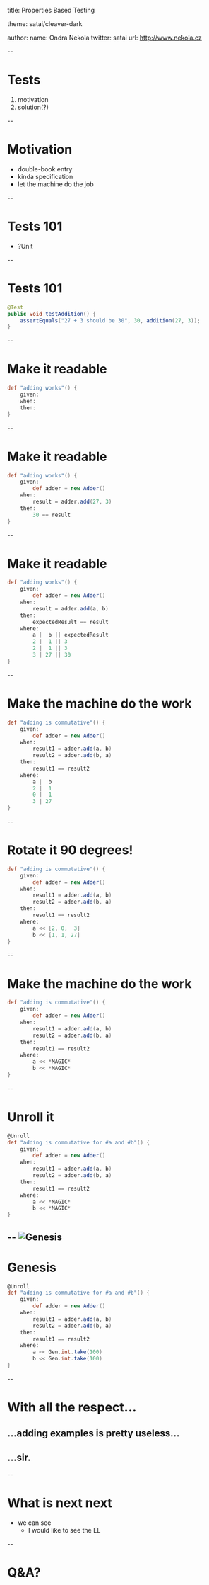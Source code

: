 title: Properties Based Testing

theme: satai/cleaver-dark

author:
  name: Ondra Nekola
  twitter: satai
  url: http://www.nekola.cz

--

# Tests

1. motivation
1. solution(?)

--

# Motivation

* double-book entry
* kinda specification
* let the machine do the job

--

# Tests 101

* ?Unit

--

# Tests 101

```java
@Test
public void testAddition() {
    assertEquals("27 + 3 should be 30", 30, addition(27, 3));
}
```

--

# Make it readable

```groovy
def "adding works"() {
    given:
    when:
    then:
}
```

--

# Make it readable

```groovy
def "adding works"() {
    given:
    	def adder = new Adder()
    when:
    	result = adder.add(27, 3)
    then:
    	30 == result
}
```
--

# Make it readable

```groovy
def "adding works"() {
    given:
        def adder = new Adder()
    when:
        result = adder.add(a, b)
    then:
        expectedResult == result
    where:
        a |  b || expectedResult
        2 |  1 || 3
        2 |  1 || 3
        3 | 27 || 30
}
```
--
# Make the machine do the work

```groovy
def "adding is commutative"() {
    given:
        def adder = new Adder()
    when:
        result1 = adder.add(a, b)
        result2 = adder.add(b, a)
    then:
        result1 == result2
    where:
        a |  b
        2 |  1
        0 |  1
        3 | 27
}
```
--
# Rotate it 90 degrees!

```groovy
def "adding is commutative"() {
    given:
        def adder = new Adder()
    when:
        result1 = adder.add(a, b)
        result2 = adder.add(b, a)
    then:
        result1 == result2
    where:
        a << [2, 0,  3]
        b << [1, 1, 27]
}
```
--
# Make the machine do the work

```groovy
def "adding is commutative"() {
    given:
        def adder = new Adder()
    when:
        result1 = adder.add(a, b)
        result2 = adder.add(b, a)
    then:
        result1 == result2
    where:
        a << *MAGIC*
        b << *MAGIC*
}
```
--
# Unroll it

```groovy
@Unroll
def "adding is commutative for #a and #b"() {
    given:
        def adder = new Adder()
    when:
        result1 = adder.add(a, b)
        result2 = adder.add(b, a)
    then:
        result1 == result2
    where:
        a << *MAGIC*
        b << *MAGIC*
}
```
--
![Genesis](preacher.jpg)
--
# Genesis

```groovy
@Unroll
def "adding is commutative for #a and #b"() {
    given:
        def adder = new Adder()
    when:
        result1 = adder.add(a, b)
        result2 = adder.add(b, a)
    then:
        result1 == result2
    where:
        a << Gen.int.take(100)
        b << Gen.int.take(100)
}
```
--
# With all the respect...

## ...adding examples is pretty useless...

## ...sir.
--

# What is next next

* we can see
  * I would like to see the EL

--

# Q&A?

